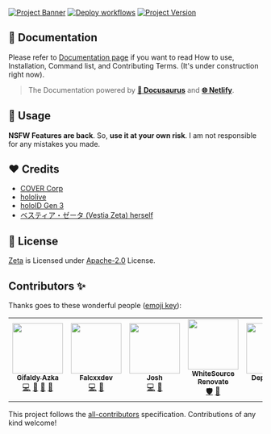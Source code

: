 [![Project Banner](https://cdn.upload.systems/uploads/WjynSr6i.png)](https://zetaa.gq)
[![Deploy workflows](https://img.shields.io/github/workflow/status/gifaldyazkaa/koyorin/%5BHeroku%5D%20Deploy?label=Deploy&logo=github%20actions&style=for-the-badge)](./.github/workflows/Deploy.yml) [![Project Version](https://img.shields.io/github/package-json/v/gifaldyazkaa/koyorin?logo=node.js&style=for-the-badge)](./package.json)

## 📄 Documentation

Please refer to [Documentation page](https://zetaa.gq) if you want to read How to use, Installation, Command list, and Contributing Terms. (It's under construction right now).

> The Documentation powered by [**🦖 Docusaurus**](https://docusaurus.io) and [**🌐 Netlify**](https://netlify.com).

## 📌 Usage

**NSFW Features are back**. So, **use it at your own risk**. I am not responsible for any mistakes you made.

## ❤️ Credits

-   [COVER Corp](https://cover-corp.com/)
-   [hololive](https://www.hololive.tv)
-   [holoID Gen 3](#)
-   [ベスティア・ゼータ (Vestia Zeta) herself](https://twitter.com/vestiazeta)

## 📃 License

[Zeta](#) is Licensed under [Apache-2.0](./LICENSE) License.

## Contributors ✨

Thanks goes to these wonderful people ([emoji key](https://allcontributors.org/docs/en/emoji-key)):

<!-- ALL-CONTRIBUTORS-LIST:START - Do not remove or modify this section -->
<!-- prettier-ignore-start -->
<!-- markdownlint-disable -->
<table>
  <tr>
    <td align="center"><a href="https://falcxxdev.ml"><img src="https://avatars.githubusercontent.com/u/68645946?v=4?s=100" width="100px;" alt=""/><br /><sub><b>Gifaldy Azka</b></sub></a><br /><a href="https://github.com/vzetaa/zeta/commits?author=gifaldyazkaa" title="Code">💻</a> <a href="#ideas-gifaldyazkaa" title="Ideas, Planning, & Feedback">🤔</a> <a href="https://github.com/vzetaa/zeta/pulls?q=is%3Apr+reviewed-by%3Agifaldyazkaa" title="Reviewed Pull Requests">👀</a> <a href="#maintenance-gifaldyazkaa" title="Maintenance">🚧</a></td>
    <td align="center"><a href="https://falcxxdev.ml"><img src="https://avatars.githubusercontent.com/u/37253794?v=4?s=100" width="100px;" alt=""/><br /><sub><b>Falcxxdev</b></sub></a><br /><a href="https://github.com/vzetaa/zeta/commits?author=Gifaldyazka" title="Code">💻</a> <a href="https://github.com/vzetaa/zeta/pulls?q=is%3Apr+reviewed-by%3AGifaldyazka" title="Reviewed Pull Requests">👀</a></td>
    <td align="center"><a href="https://github.com/jstcl"><img src="https://avatars.githubusercontent.com/u/91227737?v=4?s=100" width="100px;" alt=""/><br /><sub><b>Josh</b></sub></a><br /><a href="https://github.com/vzetaa/zeta/commits?author=jstcl" title="Code">💻</a> <a href="https://github.com/vzetaa/zeta/pulls?q=is%3Apr+reviewed-by%3Ajstcl" title="Reviewed Pull Requests">👀</a></td>
    <td align="center"><a href="https://renovate.whitesourcesoftware.com"><img src="https://avatars.githubusercontent.com/u/25180681?v=4?s=100" width="100px;" alt=""/><br /><sub><b>WhiteSource Renovate</b></sub></a><br /><a href="#security-renovate-bot" title="Security">🛡️</a> <a href="#tool-renovate-bot" title="Tools">🔧</a></td>
    <td align="center"><a href="https://github.com/features/security"><img src="https://avatars.githubusercontent.com/u/27347476?v=4?s=100" width="100px;" alt=""/><br /><sub><b>Dependabot</b></sub></a><br /><a href="#security-dependabot" title="Security">🛡️</a> <a href="#tool-dependabot" title="Tools">🔧</a></td>
    <td align="center"><a href="https://imgbot.net"><img src="https://avatars.githubusercontent.com/u/31427850?v=4?s=100" width="100px;" alt=""/><br /><sub><b>Imgbot</b></sub></a><br /><a href="#design-ImgBotApp" title="Design">🎨</a> <a href="#content-ImgBotApp" title="Content">🖋</a></td>
  </tr>
</table>

<!-- markdownlint-restore -->
<!-- prettier-ignore-end -->

<!-- ALL-CONTRIBUTORS-LIST:END -->

This project follows the [all-contributors](https://github.com/all-contributors/all-contributors) specification. Contributions of any kind welcome!
